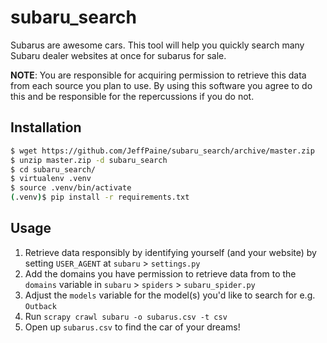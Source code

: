 # subaru_search

Subarus are awesome cars. This tool will help you quickly search many Subaru dealer websites at once for subarus for sale.

**NOTE**: You are responsible for acquiring permission to retrieve this data from each source you plan to use. By using this software you agree to do this and be responsible for the repercussions if you do not.

## Installation

```bash
$ wget https://github.com/JeffPaine/subaru_search/archive/master.zip
$ unzip master.zip -d subaru_search
$ cd subaru_search/
$ virtualenv .venv
$ source .venv/bin/activate
(.venv)$ pip install -r requirements.txt
```

## Usage

1. Retrieve data responsibly by identifying yourself (and your website) by setting `USER_AGENT` at `subaru` > `settings.py`
1. Add the domains you have permission to retrieve data from to the `domains` variable in `subaru` > `spiders` > `subaru_spider.py`
1. Adjust the `models` variable for the model(s) you'd like to search for e.g. `Outback`
1. Run `scrapy crawl subaru -o subarus.csv -t csv`
1. Open up `subarus.csv` to find the car of your dreams!
